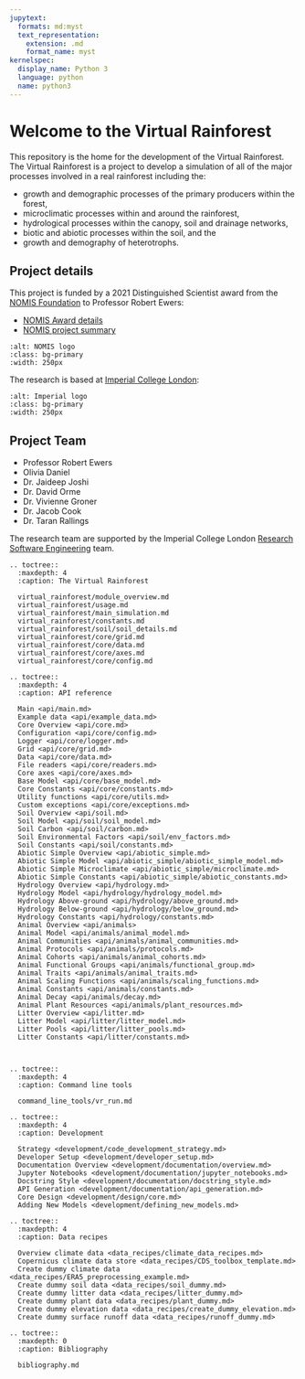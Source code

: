 ```yaml
---
jupytext:
  formats: md:myst
  text_representation:
    extension: .md
    format_name: myst
kernelspec:
  display_name: Python 3
  language: python
  name: python3
---
```


# Welcome to the Virtual Rainforest

This repository is the home for the development of the Virtual Rainforest. The Virtual
Rainforest is a project to develop a simulation of all of the major processes involved
in a real rainforest including the:

- growth and demographic processes of the primary producers within the forest,
- microclimatic processes within and around the rainforest,
- hydrological processes within the canopy, soil and drainage networks,
- biotic and abiotic processes within the soil, and the
- growth and demography of heterotrophs.

## Project details

This project is funded by a 2021 Distinguished Scientist award from the
[NOMIS Foundation](https://nomisfoundation.ch) to Professor Robert Ewers:

- [NOMIS Award details](https://nomisfoundation.ch/people/robert-ewers/)
- [NOMIS project summary](https://nomisfoundation.ch/research-projects/a-virtual-rainforest-for-understanding-the-stability-resilience-and-sustainability-of-complex-ecosystems/)

```{image} _static/images/logo-nomis-822-by-321.png
:alt: NOMIS logo
:class: bg-primary
:width: 250px
```

The research is based at [Imperial College London](https://imperial.ac.uk):

```{image} _static/images/IMP_ML_1CS_4CP_CLEAR-SPACE.png
:alt: Imperial logo
:class: bg-primary
:width: 250px
```

## Project Team

- Professor Robert Ewers
- Olivia Daniel
- Dr. Jaideep Joshi
- Dr. David Orme
- Dr. Vivienne Groner
- Dr. Jacob Cook
- Dr. Taran Rallings

The research team are supported by the Imperial College London
[Research Software Engineering](https://www.imperial.ac.uk/admin-services/ict/self-service/research-support/rcs/research-software-engineering/)
team.

```{eval-rst}
.. toctree::
  :maxdepth: 4
  :caption: The Virtual Rainforest

  virtual_rainforest/module_overview.md
  virtual_rainforest/usage.md
  virtual_rainforest/main_simulation.md
  virtual_rainforest/constants.md
  virtual_rainforest/soil/soil_details.md
  virtual_rainforest/core/grid.md
  virtual_rainforest/core/data.md
  virtual_rainforest/core/axes.md
  virtual_rainforest/core/config.md
```

```{eval-rst}
.. toctree::
  :maxdepth: 4
  :caption: API reference

  Main <api/main.md>
  Example data <api/example_data.md>
  Core Overview <api/core.md>
  Configuration <api/core/config.md>
  Logger <api/core/logger.md>
  Grid <api/core/grid.md>
  Data <api/core/data.md>
  File readers <api/core/readers.md>
  Core axes <api/core/axes.md>
  Base Model <api/core/base_model.md>
  Core Constants <api/core/constants.md>
  Utility functions <api/core/utils.md>
  Custom exceptions <api/core/exceptions.md>
  Soil Overview <api/soil.md>
  Soil Model <api/soil/soil_model.md>
  Soil Carbon <api/soil/carbon.md>
  Soil Environmental Factors <api/soil/env_factors.md>
  Soil Constants <api/soil/constants.md>
  Abiotic Simple Overview <api/abiotic_simple.md>
  Abiotic Simple Model <api/abiotic_simple/abiotic_simple_model.md>
  Abiotic Simple Microclimate <api/abiotic_simple/microclimate.md>
  Abiotic Simple Constants <api/abiotic_simple/abiotic_constants.md>
  Hydrology Overview <api/hydrology.md>
  Hydrology Model <api/hydrology/hydrology_model.md>
  Hydrology Above-ground <api/hydrology/above_ground.md>
  Hydrology Below-ground <api/hydrology/below_ground.md>
  Hydrology Constants <api/hydrology/constants.md>
  Animal Overview <api/animals>
  Animal Model <api/animals/animal_model.md> 
  Animal Communities <api/animals/animal_communities.md> 
  Animal Protocols <api/animals/protocols.md>
  Animal Cohorts <api/animals/animal_cohorts.md> 
  Animal Functional Groups <api/animals/functional_group.md> 
  Animal Traits <api/animals/animal_traits.md>
  Animal Scaling Functions <api/animals/scaling_functions.md> 
  Animal Constants <api/animals/constants.md> 
  Animal Decay <api/animals/decay.md> 
  Animal Plant Resources <api/animals/plant_resources.md> 
  Litter Overview <api/litter.md>
  Litter Model <api/litter/litter_model.md>
  Litter Pools <api/litter/litter_pools.md>
  Litter Constants <api/litter/constants.md>
  
  
```

```{eval-rst}
.. toctree::
  :maxdepth: 4
  :caption: Command line tools

  command_line_tools/vr_run.md
```

```{eval-rst}
.. toctree::
  :maxdepth: 4
  :caption: Development

  Strategy <development/code_development_strategy.md>
  Developer Setup <development/developer_setup.md>
  Documentation Overview <development/documentation/overview.md>
  Jupyter Notebooks <development/documentation/jupyter_notebooks.md>
  Docstring Style <development/documentation/docstring_style.md>
  API Generation <development/documentation/api_generation.md>
  Core Design <development/design/core.md>
  Adding New Models <development/defining_new_models.md>
```

```{eval-rst}
.. toctree::
  :maxdepth: 4
  :caption: Data recipes

  Overview climate data <data_recipes/climate_data_recipes.md>
  Copernicus climate data store <data_recipes/CDS_toolbox_template.md>
  Create dummy climate data <data_recipes/ERA5_preprocessing_example.md>
  Create dummy soil data <data_recipes/soil_dummy.md>
  Create dummy litter data <data_recipes/litter_dummy.md>
  Create dummy plant data <data_recipes/plant_dummy.md>
  Create dummy elevation data <data_recipes/create_dummy_elevation.md>
  Create dummy surface runoff data <data_recipes/runoff_dummy.md>
```

```{eval-rst}
.. toctree::
  :maxdepth: 0
  :caption: Bibliography

  bibliography.md
```
